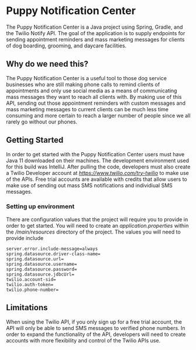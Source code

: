 # Puppy Notification Center
The Puppy Notification Center is a Java project using Spring, Gradle, and the Twilio Notify API. The goal of the application is to supply endpoints for sending appointment reminders and mass marketing messages for clients of dog boarding, grooming, and daycare facilities.  

## Why do we need this? 
The Puppy Notification Center is a useful tool to those dog service businesses who are still making phone calls to remind clients of appointments and only use social media as a means of communicating mass messages they want to reach all clients with. By making use of this API, sending out those appointment reminders with custom messages and mass marketing messages to current clients can be much less time consuming and more certain to reach a larger number of people since we all rarely go without our phones. 

## Getting Started 
In order to get started with the Puppy Notification Center users must have Java 11 downloaded on their machines. The development environment used for this build was IntelliJ. After pulling the code, developers must also create a Twilio Developer account at *https://www.twilio.com/try-twilio* to make use of the APIs. Free trial accounts are available with credits that allow users to make use of sending out mass SMS notifications and individiual SMS messages. 

### Setting up environment 
There are configuration values that the project will require you to provide in order to get started. You will need to create an *application.properties* within the */main/resources* directory of the project. The values you will need to provide include 
```
server.error.include-message=always
spring.datasource.driver-class-name=
spring.datasource.url=
spring.datasource.username=
spring.datasource.password=
spring.datasource.jdbcUrl=
twilio.account-sid=
twilio.auth-token=
twilio.phone-number=
```

## Limitations
When using the Twilio API, if you only sign up for a free trial account, the API will only be able to send SMS messages to verified phone numbers. In order to expand the functionality of the API, developers will need to create accounts with more flexibility and control of the Twilio APIs use. 

